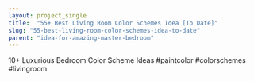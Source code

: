 ```yaml
---
layout: project_single
title:  "55+ Best Living Room Color Schemes Idea [To Date]"
slug: "55-best-living-room-color-schemes-idea-to-date"
parent: "idea-for-amazing-master-bedroom"
---
```

10+ Luxurious Bedroom Color Scheme Ideas #paintcolor #colorschemes #livingroom